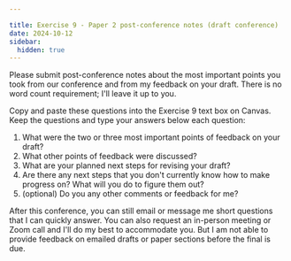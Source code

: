 ```yaml
---

title: Exercise 9 - Paper 2 post-conference notes (draft conference)
date: 2024-10-12
sidebar:
  hidden: true
---
```

Please submit post-conference notes about the most important points you took from our conference and from my feedback on your draft. There is no word count requirement; I'll leave it up to you.

Copy and paste these questions into the Exercise 9 text box on Canvas. Keep the questions and type your answers below each question:

1. What were the two or three most important points of feedback on your draft?
2. What other points of feedback were discussed?
3. What are your planned next steps for revising your draft?
4. Are there any next steps that you don't currently know how to make progress on? What will you do to figure them out?
5. (optional) Do you any other comments or feedback for me?

After this conference, you can still email or message me short questions that I can quickly answer. You can also request an in-person meeting or Zoom call and I'll do my best to accommodate you. But I am not able to provide feedback on emailed drafts or paper sections before the final is due.
